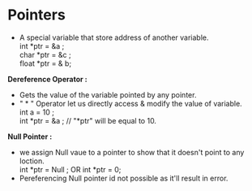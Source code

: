 # Pointers
- A special variable that store address of another variable.  
int *ptr = &a ;  
char *ptr = &c ;  
float *ptr = & b;    

**Dereference Operator :**  
- Gets the value of the variable pointed by any pointer.    
-  " * " Operator let us directly access & modify the value of variable.      
    int a = 10 ;      
    int *ptr = &a ; // "*ptr" will be equal to 10.      
    
**Null Pointer :**        
- we assign Null vaue to a pointer to show that it doesn't point to any loction.    
      int *ptr = Null ; OR int *ptr = 0;    
- Pereferencing Null pointer id not possible as it'll result in error.    
